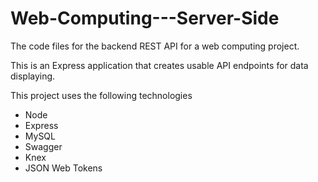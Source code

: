# Web-Computing---Server-Side

The code files for the backend REST API for a web computing project.

This is an Express application that creates usable API endpoints for data displaying. 

This project uses the following technologies
- Node
- Express
- MySQL
- Swagger
- Knex
- JSON Web Tokens
